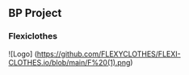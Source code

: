 ## BP Project 

### Flexiclothes 

![Logo] (https://github.com/FLEXYCLOTHES/FLEXI-CLOTHES.io/blob/main/F%20(1).png)


